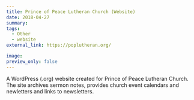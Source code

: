 ```yaml
---
title: Prince of Peace Lutheran Church (Website)
date: 2018-04-27
summary: 
tags:
  - Other
  - website
external_link: https://poplutheran.org/

image: 
preview_only: false  
---
```


A WordPress (.org) website created for Prince of Peace Lutheran Church. 
The site archives sermon notes, provides church event calendars and newletters and links to newsletters.

<!--more-->
